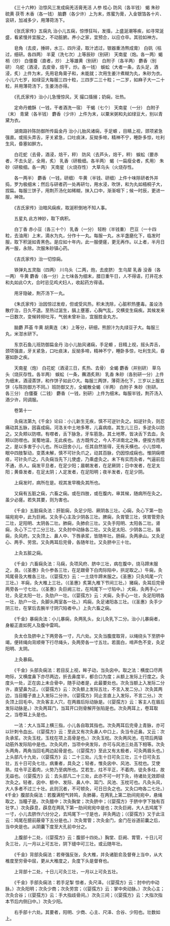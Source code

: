 <!-- { "loadSidebar": true } -->
　　《三十六种》治惊风三发成痫羌活膏羌活 人参 桂心 防风（各半钱） 蝎 朱砂 硫黄 茯苓 木香（各一钱） 脑麝（各少许）上为末，炼蜜为膏，入金银箔各十片、衮研，加减多少，用薄荷汤下。

　　《张氏家传》五痫丸 治小儿五痫，惊悸狂叫，发搐，上盛涎潮等疾，如寻常涎盛，看紧慢并宜服之，不动脏腑。养小之家，宜预合，以应仓卒。其验如神方。

　　皂角（去皮，捶碎，水三、四升浸，取汁滤过，银器重汤熬成膏） 白矾（枯过，细研。各四两） 半夏（洗七次）上等辰砂（别研） 天南星（炮。各一两）蝎梢（炒） 白僵蚕（直者，炒） 上等雄黄（别研） 白附子（各半两） 麝香（别研） 乌蛇（酒浸，去皮骨，焙干，炒。各一钱） 蜈蚣（大者一条，去头足，酒浸，炙）上件为末，先用皂角膏子和，未能就；次用生姜汁煮糊为丸，朱砂为衣。小儿六七岁，如绿豆大每服三四十粒，三四岁二三十粒；一二岁，如麻子大一二十粒，并用薄荷汤下，生姜汤亦得。

　　《孔氏家传》治小儿急慢惊风，天 撮口搐搦；奶痫，壮热。

　　定命丹蟾酥（一钱，干者酒洗一宿） 干蝎（七个） 天南星（一分） 白附子（末） 青黛（各半钱） 麝香（少许）上件为末，以粟米粥和丸如绿豆大，别以青黛为衣。

　　湖南路钤陈防御所传扁金丹 治小儿胎风诸痫，手足螈 ，目睛上视，颈项紧急强直。或摇头弄舌，牙关紧急，口吐痰沫，反拗多啼，精神不宁，睡卧多惊，吐利生风，昏塞如醉方。

　　白花蛇（去骨，酒浸，焙干，秤） 防风（去芦头，焙干，秤） 蜈蚣（要赤者，不去头足，全用，炙） 乳香（研极细。各半两） 蝎（一扁瘦全者，炙用） 朱砂（研极细。各一两） 天南星（火烧存性） 大草乌头（火烧存性。

　　各一两半） 麝香（一钱，研细） 牛黄（半钱、研细）上件十味除研者外并捣，罗为极细末；然后与研者药一处再研匀，用水浸，吹饼，和为丸如梧桐子大，捏扁。每服三饼子，用荆芥汤化如稀糊，抹入口中，渐渐咽下；候一时辰，更进一服，神效。

　　《吉氏家传》治暗风痫疾，取涎积倒地不知人事。

　　五星丸 此方神妙，取下病积。

　　白丁香 赤小豆（各三十个） 乳香（一分） 轻粉（半钱重） 巴豆（一十四粒，去油用）上末，滴水为丸，分作十一丸。每服一丸，水半盏磨化下，临发时服，取下积涎如青黑色。是应如十年内，此一服便瘥，更无再作。以上者，半月日再一服，永除。次服朱砂镇心药。

　　《吉氏家传》治一切惊痫。

　　铁弹丸五灵脂（四两） 川乌头（二两，炮，去皮脐） 生乌犀 乳香 没香（各一两） 牛黄 麝香（各一分）上七味各为细末，腊日重午日，人不得语，打井花水和丸如此○大，合时忌见鸡犬妇人，收起药方得语。

　　用牙隐破，荆芥汤下一丸。

　　《朱氏家传》治因惊过发疳，但或受风热，积未洗除，心脏积热壅毒。虽设汤散疗治，日久不退。至热过涎生，膈上壅塞，心胸气乱，交横变生痫疾。其候发来一日数次，变候转频吐泻，气弱未曾补治，宜服胜金丸方。

　　脑麝 芦荟 牛黄 胡黄连（末）上等分，研细，熊胆汁为丸绿豆子大。每服三丸，米泔水研下。

　　东京石鱼儿班防御扁金丹 治小儿胎风诸痫，手足螈 ，目精上视，摇头弄舌，颈项强直，牙关紧急，口吐痰沫，反拗多啼，精神不宁，睡卧多惊，吐利生风，昏塞如卧之疾。

　　天南星（炮） 白花蛇（酒浸三日，炙热、去骨） 全蝎 麝香（并别研） 草乌头（烧灰存性。各半两） 蜈蚣（一条，蘸酒炙熟） 乳香 朱砂（各别研一分）上件为细末，酒浸蒸饼，和作饼子如此○大。每服三两饼，薄荷汤化下，三岁以上服五饼（与陈防御方不同。）班防御又方，全蝎散全蝎（半两） 白附子 朱砂（别研。各三分） 白僵蚕（二钱） 麝香（一钱，别研）上件为细末。每服半钱，荆芥汤入酒少许，同调服。

　　卷第十一

　　灸痫法第九《千金》论曰：小儿新生无疾，慎不可逆针灸之。如逆针灸，则忍痛动其五脉，因喜成痫。河洛关中土地多寒，儿喜病痉。其生儿三日，多逆灸以防之。又灸颊以防噤。有噤者，舌下脉急，牙车筋急。其土地寒，皆决舌下去血，灸颊以防噤也。吴蜀地温，无此疾也。古方既传之，今人不详南北之殊，便按方而用之，是以多害于小儿也。所以田舍小儿，任其自然皆得，无有夭横也。小儿惊啼，眠中四肢掣动，变蒸未解，慎不可针灸爪之，动其百脉，仍因惊成痫也。惟阴痫噤痉，可针灸爪之。凡灸痫当先下儿使虚，乃乘虚灸之。未下有实而灸者，气逼前后不通，杀人。痫发平旦者，在足少阳；晨朝发者，在足厥阴；日中发者，在足太阳；黄昏发者，在足太阴；人定发者，在足阳明；夜半发者，在足少阴。

　　上痫发时，病所在是。视其发早晚灸其所也。

　　又痫有五脏之痫，六畜之痫。或在四肢，或在腹内，审其候，随病所在灸之。虽少必瘥。若失其要，则为害也。

　　《千金》五脏痫灸法：肝脏痫，灸足少阳、厥阴各三壮。心痫，灸心下第一肋端宛宛中，此为巨阙。又灸手心主及少阴各三壮。脾痫，灸胃管三壮，侠胃管旁灸二壮，足阳明、太阴各二壮。肺痫，灸肺俞三壮。又灸手阳明、太阳各二壮。肾痫，灸心下二寸二分三壮。又灸肘中动脉各二壮。又灸足太阳、少阴各二壮。膈痫，灸风府。又灸顶上、鼻人中、下唇承浆，皆随年壮。肠痫，灸两承山。又灸足心、两手、劳宫。又灸两耳后完骨，各随年壮。又灸脐中三十壮。

　　上灸五脏之痫。

　　《千金》六畜痫灸法：马痫，灸项风府、脐中三壮，病在腹中，烧马蹄末服之，良。（《圣惠》灸仆参各三壮，在足跟骨下白肉际陷中，拱足取之。）牛痫，灸鸠尾骨及大椎各三壮。（《婴孺方》云：一土烧牛蹄末服之。《圣惠》只灸鸠尾一穴三壮。）羊痫，灸大椎上三壮。（《圣惠》炙第九椎下节间三壮。）猪痫，灸耳后完骨两旁各一寸七壮。（《圣惠》灸巨阙三壮，在鸠尾下一寸陷中。）犬痫，灸两手心一壮，灸足太阳一壮，灸肋户一壮。（《婴孺方》云：犬痫，灸手心一壮，灸足阳明各一壮，肋户一壮，灸脚头两室各一壮。）鸡痫，灸足诸阳各三壮。（《圣惠》灸手少阴三壮，在掌后去腕半寸阴穴陷者中。）上灸六畜之痫。

　　《千金》暴痫灸法：小儿暴痫，灸两乳头，女儿灸乳下二分。治小儿暴痫者，身躯正直如死人及腹中雷鸣。

　　灸太仓及脐中上下两旁各一寸，凡六处。又灸当腹度取背，以绳绕头下至脐中竭，便转绳向背顺脊下行尽绳头，灸两旁各一寸五壮。若面白，啼声色不变，灸足阳明、太阴。

　　上灸暴痫。

　　《千金》头部灸痫法：若目反上视，眸子动，当灸囟中。取之法：横度口尽两吻际，又横度鼻下亦尽两边，折去鼻度半，都合口为度；从额上发际上行度之。灸度头一处，正在囟上未合骨中，随手动者是，此最要处也。次灸当额上入发际二分许，直望鼻为正。（《婴孺方》云：次灸额上发际五壮，不言入发二分。）次灸其两边，当目瞳子直上入发际二分许。（《婴孺方》同止言直上入发际，不言二分。）次灸顶上回毛中。次灸客主人穴，在两眉后际动脉是。（《婴孺方》云：客主人在眉后发际动脉是。）次灸两耳门，当耳开口则骨解开张陷是也。次灸两耳上，卷耳取之，当卷耳上头是也。

　　一法：大人当耳上横三指，小儿各自取其指也。次灸两耳后完骨上青脉，亦可以针刺令血出。（《婴孺方》云：至此又有次灸鼻人中口上，灸当令近鼻。又云：次灸承浆。次灸玉枕，玉枕在项上高骨是也。）次灸玉枕。次灸两风池，在项后两辕动筋外发际陷中是也。次灸风府，当项中央发际，亦可与风池三处高下相等。次灸头两角，两角当回毛两边起骨是也。（《婴孺方》至此又有太极者，可灸两眉头也。）上头部凡十九处，（《婴孺方》云：二十三处。儿生十日可灸三壮，三十日可灸五壮，五十日可灸七壮。病重者，具灸之；轻者，惟灸囟中、风池、玉枕也。艾使熟，炷令平正着肉，火势乃至病所也。艾若生，炷不平正，不着肉，徒灸多炷，故无益也。（《婴孺方》云：去头部凡二十三处，此亦不可一时下灸，待诸处无效即续次灸之。轻者，囟中、额中、发际、鼻人中、耳门、风池、玉枕可也。凡灸头风，大人多者不过三十壮。此则沉者，不可顿灸，可日日灸之也。又灸口吻各二七壮。）《千金》腹部灸痫法：若腹满短气转鸣，灸肺募，在两乳上第二肋间宛宛中，悬绳取之，当瞳子是。次灸膻中；次灸胸堂；次灸脐中；（《婴孺方》于脐中字下独有百壮字。）次灸薜息，薜息在两乳下第一肋间宛宛中是也；次灸巨阙，大人去鸠尾下一寸，小儿去脐作六分分之，去鸠尾下一寸是也，并灸两边；（《婴孺方》又于此注云：鸠尾在臆前蔽骨下五分是也。）次灸胃管；次灸金门，金门在谷道前囊之后，当中央是也。从阴囊下度至大孔前中分之。

　　上腹部十二处，（《婴孺方》云：腹部十四处。）胸堂、巨阙、胃管，十日儿可灸三壮，儿一月以上可五壮，阴下缝中可三壮。或云随年壮。

　　《千金》背部灸痫法：若脊强反张，灸大椎，并灸诸脏俞及督脊上当中，从大椎度至穷骨中屈，更从大椎度之，灸度下头是督脊也。

　　上背部十二处，十日儿可灸三壮，一月以上可灸五壮。

　　《千金》手部灸痫法：若手足掣 惊者，灸尺泽。（《婴孺方》云：肘中约中动脉。）次灸阳明；次灸少商；次灸劳宫；（《婴孺方》云：掌中央动脉。）次灸心主；次灸合谷；（《婴孺方》云：手大指歧骨间。）次灸三间；（《婴孺方》云：大指次指本节后内侧臼中。）次灸少阳。

　　右手部十六处。其要者，阳明、少商、心主、尺泽、合谷、少阳也。壮数如上。

